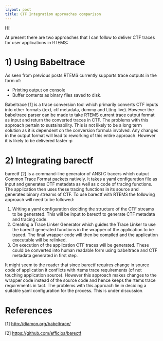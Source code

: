 ```yaml
---
layout: post
title: CTF Integration approaches comparison
---
```


Hi!

At present there are two approaches that I can follow to deliver CTF traces for user applications in RTEMS:

# 1) Using Babeltrace

As seen from previous posts RTEMS currently supports trace outputs in the form of:

- Printing output on console
- Buffer contents as binary files saved to disk.

Babeltrace [1] is a trace conversion tool which primarily converts CTF inputs into other formats (text, ctf metadata, dummy and Lttng live). However the babeltrace parser can be made to take RTEMS current trace output format as input and return the converted traces in CTF. The problems with this approach pertain to sustainability. This is not likely to be a long term solution as it is dependent on the conversion formula involved. Any changes in the output format will lead to reworking of this entire approach. However it is likely to be delivered faster :p

# 2) Integrating barectf

barectf [2] is a command-line generator of ANSI C tracers which output Common Trace Format packets natively. It takes a yaml configuration file as input and generates CTF metadata as well as c code of tracing functions. The application then uses these tracing functions in its source and generates binary streams of CTF. To use barectf with RTEMS the following approach will need to be followed:

1) Writing a yaml configuration deciding the structure of the CTF streams to be generated. This will be input to barectf to generate CTF metadata and tracing code. 
2) Creating a Trace Linker Generator which guides the Trace Linker to use the barectf generated functions in the wrapper of the application to be traced. The final wrapper code will then be compiled and the application executable will be relinked.
3) On execution of the application CTF traces will be generated. These could be converted into human readable form using babeltrace and CTF metadata generated in first step.

It might seem to the reader that since barectf requires change in source code of application it conflicts with rtems trace requirements (of not touching application source). However this approach makes changes to the wrapper code instead of the source code and hence keeps the rtems trace requirements in tact. The problems with this approach lie in deciding a suitable yaml configuration for the process. This is under discussion. 

# References

[1] http://diamon.org/babeltrace/

[2] https://github.com/efficios/barectf








